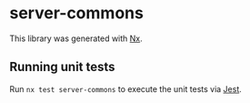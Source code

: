 # server-commons

This library was generated with [Nx](https://nx.dev).

## Running unit tests

Run `nx test server-commons` to execute the unit tests via [Jest](https://jestjs.io).
